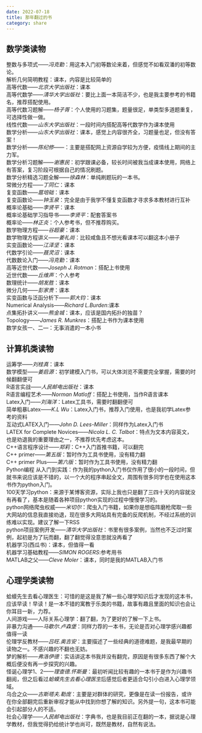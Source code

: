```yaml
---
date: 2022-07-18
title: 那年翻过的书
category: share
---
```

## 数学类读物
整数与多项式——*冯克勤*：用这本入门初等数论来着，但感觉不如看双潘的初等数论。    
解析几何简明教程：课本，内容是比较简单的    
高等代数——*北京大学出版社*：课本    
高等代数学——*清华大学出版社*：要比上面一本简洁不少，也是我主要参考的书籍名，推荐搭配使用。    
高等代数习题解——*杨子胥*：个人使用的习题集，题量很足，单类型多道题重复，可选择性做一做。    
线性代数——*山东大学出版社*：一段时间内搭配高等代数学作为课本使用    
数学分析——*山东大学出版社*：课本，感觉上内容很齐全，习题量也足，但没有答案！    
数学分析——*陈纪修*——：主要是搭配网上资源自学较为方便，疫情线上期间的主力军。    
数学分析习题解——*谢惠民*：初学跟课必备，较长时间被我当成课本使用，网络上有答案，复习阶段可根据自己的情况刷题。    
数学分析精选习题全解——*徐森林*：单纯刷题玩的一本书。      
常微分方程——*丁同仁*：课本    
复变函数——*扈培础*：课本    
复变函数论——*钟玉泉*：完全是由于我学不懂复变函数才寻求多本教材进行互补    
概率论基础——*李贤平*：课本    
概率论基础学习指导书——*李贤平*：配套答案书    
概率论——*林正炎*：个人参考书，但不推荐购买。    
数学物理方程——*谷超豪*：课本    
数学物理方程讲义——*姜礼尚*：比较咸鱼且不想光看课本可以翻这本小册子    
实变函数论——*江泽坚*：课本    
代数学引论——*聂灵沼*：课本    
代数数论入门——*冯克勤*：课本    
高等近世代数——*Joseph J. Rotman*：搭配上书使用    
近世代数——*丘维声*：个人参考    
数理统计——*胡发胜*：课本    
微分几何——*彭家贵*：课本    
实变函数与泛函分析下——*郭大钧*：课本    
Numerical Analysis——*Richard L.Burden*:课本    
点集拓扑讲义——*熊金城*：课本，应该是国内拓扑的独苗？    
Topology——*James R. Munkres*：搭配上书作为课本使用    
数学女孩一、二—：无事消遣的一本小书    
## 计算机类读物
运筹学——*刘桂真*：课本    
数学模型——*姜启源*：初学建模入门书，可以大体浏览不需要完全掌握，需要的时候翻翻便可    
R语言实战——*人民邮电出版社*：课本    
R语言编程艺术——*Norman Matloff*：搭配上书使用，当作R语言课本    
Latex入门——*刘海洋*：Latex工具书，需要时翻翻便可    
简单粗暴Latex——*K.L Wu*：Latex入门书，推荐入门使用，也是我初学Latex参考的资料    
互动式LATEX入门——*John D. Lees-Miller*：同样作为Latex入门书    
LATEX for Complete Novices——*Nicola L. C. Talbot*：特点为文本内容英文，也是劝退我的重要理由之一，不推荐优先考虑这本。    
C++语言程序设计——*郑莉*：C++入门首推书籍，可以翻完    
C++ primer——*第五版*：暂时作为工具书使用，没有精力翻    
C++ primer Plus——*第六版*：暂时作为工具书使用，没有精力翻    
Python编程 从入门到实践：作为我的python入门书仅作用了很小的一段时间，但就书来说应该是不错的，以一个大的程序串起全文，周围有很多同学也在使用这本书作为python入门。    
100天学习python：来源于某博客资源，实际上我也只是翻了三四十天的内容就没有再看了，基本是随着各种项目python实现的过程中慢慢学习的。    
python网络爬虫权威——*米切尔*：爬虫入门书籍，如果你是想临阵磨枪爬取一些大网站的信息我直接劝退，现在很多大网站具有完备的反爬机制，不经过系统的训练难以实现。建议了解一下RSS    
python项目案例开发——*清华大学出版社*：书里有很多案例，当然也不乏过时案例，起初是为了玩而翻，翻了翻觉得没意思就没再看了    
机器学习(西瓜书)：课本，但值得一看     
机器学习基础教程——*SIMON ROGERS*:参考用书     
MATLAB之父——*Cleve Moler*：课本，同时是我的MATLAB入门书    
## 心理学类读物
蛤蟆先生去看心理医生：可惜的是这是我了解一些心理学知识后才发现的这本书，应该早读！早读！是一本不错的寓教于乐类的书籍，故事有趣且里面的知识也会让你耳目一新，力荐。    
人间游戏——人际关系心理学：翻了翻，为了更好的了解一下上书。    
非暴力沟通——*马歇尔.卢森堡*：同样力荐的一本书，无论是否对心理学感兴趣都值得一读    
伦理学反教材——*吕旺.奥吉安*：主要描述了一些经典的道德难题，是我最早期的读物之一。不感兴趣的不翻也无妨。    
梦的解析——*弗洛伊德*：实话讲这本书我并没有翻完，原因是有很多东西了解个大概后便没有再一步探究的兴趣。    
怪诞心理学1、2——*理查德.怀斯曼*：最初听闻比较有趣的一本书于是作为兴趣书翻阅，但之后看过*蛤蟆先生去看心理医生*后感觉后者更适合勾引小白进入心理学领域。    
乌合之众——*古斯塔夫.勒庞*：主要是对群体的研究，更像是在读一份报告，或许在你全部翻完后重新审视才能从中找到你想了解的知识。另外提一句，这本书可能会引起部分人的不适。    
社会心理学——*人民邮电出版社*：字典书，也是我目前正在翻的一本，据说是心理学教材，但我觉得扔给统计学也尚可，既然是教材，自然有说法。    